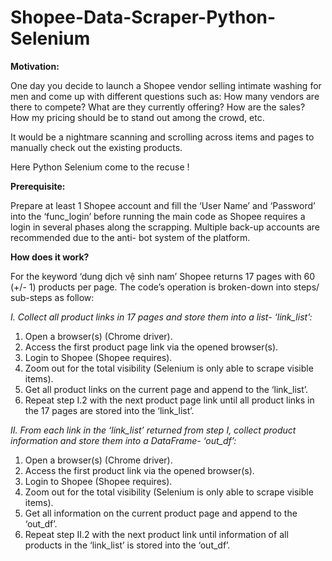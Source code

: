 # Shopee-Data-Scraper-Python-Selenium

**Motivation:**

One day you decide to launch a Shopee vendor selling intimate washing for men and come up with different questions such as: How many vendors are there to compete? What are they currently offering? How are the sales? How my pricing should be to stand out among the crowd, etc.

It would be a nightmare scanning and scrolling across items and pages to manually check out the existing products.

Here Python Selenium come to the recuse !

**Prerequisite:**

Prepare at least 1 Shopee account and fill the ‘User Name’ and ‘Password’ into the ‘func_login’ before running the main code as Shopee requires a login in several phases along the scrapping. Multiple back-up accounts are recommended due to the anti- bot system of the platform.

**How does it work?**

For the keyword ‘dung dịch vệ sinh nam’ Shopee returns 17 pages with 60 (+/- 1) products per page. The code’s operation is broken-down into steps/ sub-steps as follow:

*I.	Collect all product links in 17 pages and store them into a list- ‘link_list’:*
1.	Open a browser(s) (Chrome driver).
2.	Access the first product page link via the opened browser(s).
3.	Login to Shopee (Shopee requires).
4.	Zoom out for the total visibility (Selenium is only able to scrape visible items).
5.	Get all product links on the current page and append to the ‘link_list’.
6.	Repeat step I.2 with the next product page link until all product links in the 17 pages are stored into the ‘link_list’.

*II.	From each link in the ‘link_list’ returned from step I, collect product information and store them into a DataFrame- ‘out_df’:*
1.	Open a browser(s) (Chrome driver).
2.	Access the first product link via the opened browser(s).
3.	Login to Shopee (Shopee requires).
4.	Zoom out for the total visibility (Selenium is only able to scrape visible items).
5.	Get all information on the current product page and append to the ‘out_df’.
6.	Repeat step II.2 with the next product link until information of all products in the ‘link_list’ is stored into the ‘out_df’.
